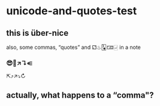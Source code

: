# unicode-and-quotes-test

## this is über-nice 

also, some commas, “quotes” and ⚁♨︎🃃🁅🀐 in a note 

### 😎🍉↗︎↴⥺ 

⇱⤴︎↗︎⤵︎↻ 

## actually, what happens to a “comma"? 



